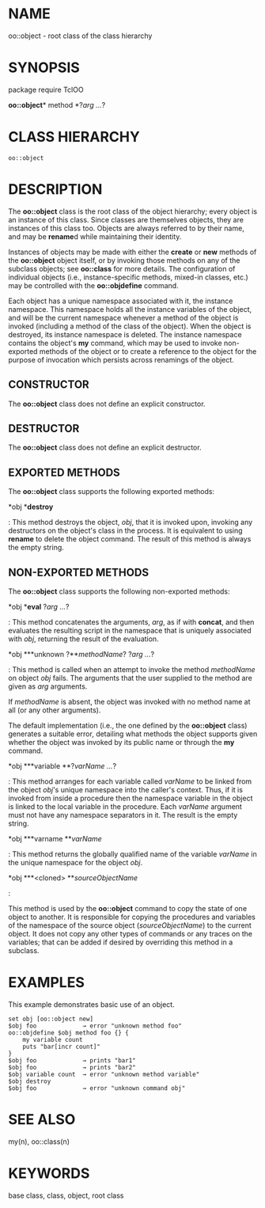 # NAME

oo::object - root class of the class hierarchy

# SYNOPSIS

package require TclOO

**oo::object*** method *?*arg \...*?

# CLASS HIERARCHY

    oo::object

# DESCRIPTION

The **oo::object** class is the root class of the object hierarchy;
every object is an instance of this class. Since classes are themselves
objects, they are instances of this class too. Objects are always
referred to by their name, and may be **rename**d while maintaining
their identity.

Instances of objects may be made with either the **create** or **new**
methods of the **oo::object** object itself, or by invoking those
methods on any of the subclass objects; see **oo::class** for more
details. The configuration of individual objects (i.e.,
instance-specific methods, mixed-in classes, etc.) may be controlled
with the **oo::objdefine** command.

Each object has a unique namespace associated with it, the instance
namespace. This namespace holds all the instance variables of the
object, and will be the current namespace whenever a method of the
object is invoked (including a method of the class of the object). When
the object is destroyed, its instance namespace is deleted. The instance
namespace contains the object\'s **my** command, which may be used to
invoke non-exported methods of the object or to create a reference to
the object for the purpose of invocation which persists across renamings
of the object.

## CONSTRUCTOR

The **oo::object** class does not define an explicit constructor.

## DESTRUCTOR

The **oo::object** class does not define an explicit destructor.

## EXPORTED METHODS

The **oo::object** class supports the following exported methods:

*obj ***destroy**

:   This method destroys the object, *obj*, that it is invoked upon,
    invoking any destructors on the object\'s class in the process. It
    is equivalent to using **rename** to delete the object command. The
    result of this method is always the empty string.

## NON-EXPORTED METHODS

The **oo::object** class supports the following non-exported methods:

*obj ***eval** ?*arg \...*?

:   This method concatenates the arguments, *arg*, as if with
    **concat**, and then evaluates the resulting script in the namespace
    that is uniquely associated with *obj*, returning the result of the
    evaluation.

*obj ***unknown ?***methodName*? ?*arg \...*?

:   This method is called when an attempt to invoke the method
    *methodName* on object *obj* fails. The arguments that the user
    supplied to the method are given as *arg* arguments.

If *methodName* is absent, the object was invoked with no method name at
all (or any other arguments).

The default implementation (i.e., the one defined by the **oo::object**
class) generates a suitable error, detailing what methods the object
supports given whether the object was invoked by its public name or
through the **my** command.

*obj ***variable **?*varName \...*?

:   This method arranges for each variable called *varName* to be linked
    from the object *obj*\'s unique namespace into the caller\'s
    context. Thus, if it is invoked from inside a procedure then the
    namespace variable in the object is linked to the local variable in
    the procedure. Each *varName* argument must not have any namespace
    separators in it. The result is the empty string.

*obj ***varname ***varName*

:   This method returns the globally qualified name of the variable
    *varName* in the unique namespace for the object *obj*.

*obj ***\<cloned\> ***sourceObjectName*

:   

This method is used by the **oo::object** command to copy the state of
one object to another. It is responsible for copying the procedures and
variables of the namespace of the source object (*sourceObjectName*) to
the current object. It does not copy any other types of commands or any
traces on the variables; that can be added if desired by overriding this
method in a subclass.

# EXAMPLES

This example demonstrates basic use of an object.

    set obj [oo::object new]
    $obj foo             → error "unknown method foo"
    oo::objdefine $obj method foo {} {
        my variable count
        puts "bar[incr count]"
    }
    $obj foo             → prints "bar1"
    $obj foo             → prints "bar2"
    $obj variable count  → error "unknown method variable"
    $obj destroy
    $obj foo             → error "unknown command obj"

# SEE ALSO

my(n), oo::class(n)

# KEYWORDS

base class, class, object, root class

